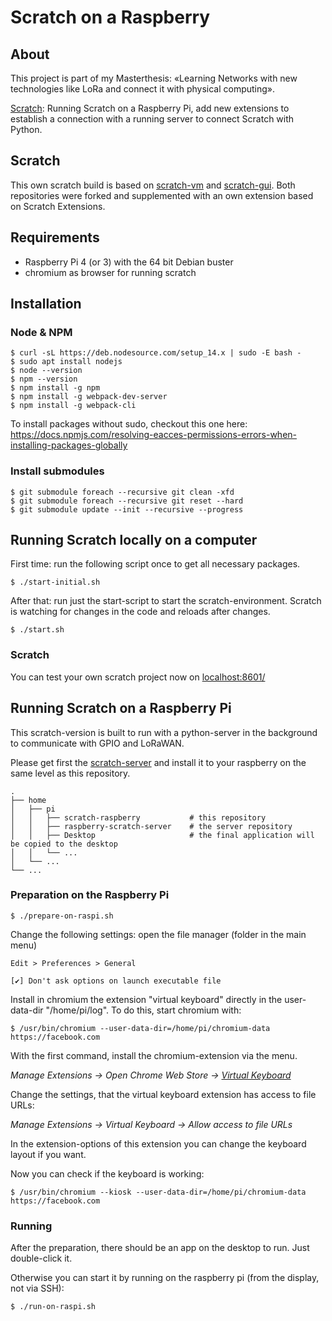 # Scratch on a Raspberry

## About

This project is part of my Masterthesis: «Learning Networks with new technologies like 
LoRa and connect it with physical computing».

[Scratch](https://scratch.mit.edu/): Running Scratch on a Raspberry Pi, add new extensions to
establish a connection with a running server to connect Scratch 
with Python.

## Scratch

This own scratch build is based on [scratch-vm](https://github.com/LLK/scratch-vm) and [scratch-gui](https://github.com/LLK/scratch-gui).
Both repositories were forked and supplemented with an own extension based on Scratch Extensions.

## Requirements

- Raspberry Pi 4 (or 3) with the 64 bit Debian buster
- chromium as browser for running scratch

## Installation

### Node & NPM
```
$ curl -sL https://deb.nodesource.com/setup_14.x | sudo -E bash -
$ sudo apt install nodejs
$ node --version
$ npm --version
$ npm install -g npm
$ npm install -g webpack-dev-server
$ npm install -g webpack-cli
```

To install packages without sudo, checkout this one here: https://docs.npmjs.com/resolving-eacces-permissions-errors-when-installing-packages-globally

### Install submodules

```
$ git submodule foreach --recursive git clean -xfd
$ git submodule foreach --recursive git reset --hard
$ git submodule update --init --recursive --progress
```

## Running Scratch locally on a computer

First time: run the following script once to get all necessary packages.

```
$ ./start-initial.sh
```

After that: run just the start-script to start the scratch-environment.
Scratch is watching for changes in the code and reloads after changes.

```
$ ./start.sh
```

### Scratch

You can test your own scratch project now on [localhost:8601/](http://localhost:8601/)

## Running Scratch on a Raspberry Pi

This scratch-version is built to run with a python-server in the background to communicate with GPIO and LoRaWAN.

Please get first the [scratch-server](https://github.com/btemperli/raspberry-scratch-server) and install it to your raspberry
on the same level as this repository.

    .
    ├── home
    │   ├── pi
    │   │   ├── scratch-raspberry           # this repository
    │   │   ├── raspberry-scratch-server    # the server repository
    │   │   ├── Desktop                     # the final application will be copied to the desktop
    │   │   └── ... 
    │   └── ... 
    └── ... 


### Preparation on the Raspberry Pi

```
$ ./prepare-on-raspi.sh
```

Change the following settings: open the file manager (folder in the main menu)

```
Edit > Preferences > General

️[✔] Don't ask options on launch executable file
```

Install in chromium the extension "virtual keyboard" directly in the user-data-dir "/home/pi/log". To do this, start chromium
with:

    $ /usr/bin/chromium --user-data-dir=/home/pi/chromium-data https://facebook.com

With the first command, install the chromium-extension via the menu.

*Manage Extensions &rarr; Open Chrome Web Store &rarr; [Virtual Keyboard](https://chrome.google.com/webstore/detail/virtual-keyboard/pflmllfnnabikmfkkaddkoolinlfninn)*

Change the settings, that the virtual keyboard extension has access to file URLs:

*Manage Extensions &rarr; Virtual Keyboard &rarr; Allow access to file URLs* 

In the extension-options of this extension you can change the keyboard layout if you want.

Now you can check if the keyboard is working:

    $ /usr/bin/chromium --kiosk --user-data-dir=/home/pi/chromium-data https://facebook.com

### Running

After the preparation, there should be an app on the desktop to run. Just double-click it.

Otherwise you can start it by running on the raspberry pi (from the display, not via SSH):

```
$ ./run-on-raspi.sh
```

